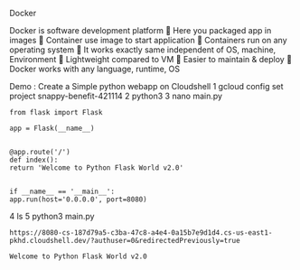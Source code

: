 Docker
 
 Docker is software development platform
 Here you packaged app in images
 Container use image to start application
 Containers run on any operating system
 It works exactly same independent of OS, machine, Environment
 Lightweight compared to VM
 Easier to maintain & deploy
 Docker works with any language, runtime, OS

Demo : Create a Simple python webapp on Cloudshell
1  gcloud config set project snappy-benefit-421114
2  python3
3  nano main.py

    
    from flask import Flask

    app = Flask(__name__)


    @app.route('/')
    def index():
    return 'Welcome to Python Flask World v2.0'


    if __name__ == '__main__':
    app.run(host='0.0.0.0', port=8080)


 4  ls
 5  python3 main.py
    


    https://8080-cs-187d79a5-c3ba-47c8-a4e4-0a15b7e9d1d4.cs-us-east1-pkhd.cloudshell.dev/?authuser=0&redirectedPreviously=true

    Welcome to Python Flask World v2.0
   
